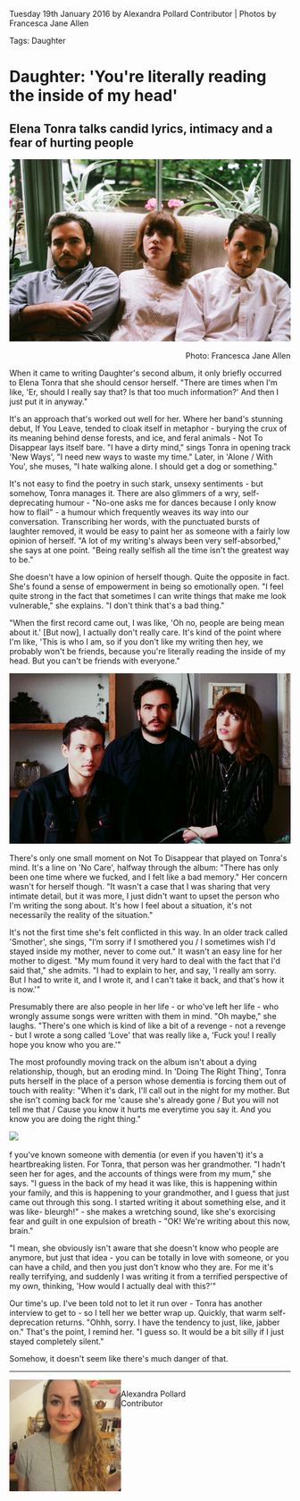 Tuesday 19th January 2016 by Alexandra Pollard Contributor | Photos by Francesca Jane Allen

Tags: Daughter 

# Daughter: 'You're literally reading the inside of my head'
## Elena Tonra talks candid lyrics, intimacy and a fear of hurting people

<img src="/Images/Francesca Jane Allen/Daughter-2-CreditFrancescaAllen.jpg">

<p align="right">
Photo: Francesca Jane Allen
</p>

When it came to writing Daughter's second album, it only briefly occurred to Elena Tonra that she should censor herself. "There are times when I'm like, 'Er, should I really say that? Is that too much information?' And then I just put it in anyway."

It's an approach that's worked out well for her. Where her band's stunning debut, If You Leave, tended to cloak itself in metaphor - burying the crux of its meaning behind dense forests, and ice, and feral animals - Not To Disappear lays itself bare. "I have a dirty mind," sings Tonra in opening track 'New Ways', "I need new ways to waste my time." Later, in 'Alone / With You', she muses, "I hate walking alone. I should get a dog or something."

It's not easy to find the poetry in such stark, unsexy sentiments - but somehow, Tonra manages it. There are also glimmers of a wry, self-deprecating humour - "No-one asks me for dances because I only know how to flail" - a humour which frequently weaves its way into our conversation. Transcribing her words, with the punctuated bursts of laughter removed, it would be easy to paint her as someone with a fairly low opinion of herself. "A lot of my writing's always been very self-absorbed," she says at one point. "Being really selfish all the time isn't the greatest way to be."

She doesn't have a low opinion of herself though. Quite the opposite in fact. She's found a sense of empowerment in being so emotionally open. "I feel quite strong in the fact that sometimes I can write things that make me look vulnerable," she explains. "I don't think that's a bad thing."

"When the first record came out, I was like, 'Oh no, people are being mean about it.' [But now], I actually don't really care. It's kind of the point where I'm like, 'This is who I am, so if you don't like my writing then hey, we probably won't be friends, because you're literally reading the inside of my head. But you can't be friends with everyone."

<img src="/Images/Francesca Jane Allen/Daughter_FJAllen5inarticle.jpg">

There's only one small moment on Not To Disappear that played on Tonra's mind. It's a line on 'No Care', halfway through the album: "There has only been one time where we fucked, and I felt like a bad memory." Her concern wasn't for herself though. "It wasn't a case that I was sharing that very intimate detail, but it was more, I just didn't want to upset the person who I'm writing the song about. It's how I feel about a situation, it's not necessarily the reality of the situation."

It's not the first time she's felt conflicted in this way. In an older track called 'Smother', she sings, "I’m sorry if I smothered you / I sometimes wish I'd stayed inside my mother, never to come out." It wasn't an easy line for her mother to digest. "My mum found it very hard to deal with the fact that I'd said that," she admits. "I had to explain to her, and say, 'I really am sorry. But I had to write it, and I wrote it, and I can't take it back, and that's how it is now.'"

Presumably there are also people in her life - or who've left her life - who wrongly assume songs were written with them in mind. "Oh maybe," she laughs. "There's one which is kind of like a bit of a revenge - not a revenge - but I wrote a song called 'Love' that was really like a, 'Fuck you! I really hope you know who you are.'"

The most profoundly moving track on the album isn't about a dying relationship, though, but an eroding mind. In 'Doing The Right Thing', Tonra puts herself in the place of a person whose dementia is forcing them out of touch with reality: "When it's dark, I'll call out in the night for my mother. But she isn't coming back for me 'cause she's already gone / But you will not tell me that / Cause you know it hurts me everytime you say it. And you know you are doing the right thing."

[<img src="https://i.ytimg.com/vi/bU5F-DvGLkA/maxresdefault.jpg">](https://www.youtube.com/watch?v=bU5F-DvGLkA)


f you've known someone with dementia (or even if you haven't) it's a heartbreaking listen. For Tonra, that person was her grandmother. "I hadn't seen her for ages, and the accounts of things were from my mum," she says. "I guess in the back of my head it was like, this is happening within your family, and this is happening to your grandmother, and I guess that just came out through this song. I started writing it about something else, and it was like- bleurgh!" - she makes a wretching sound, like she's exorcising fear and guilt in one expulsion of breath - "OK! We're writing about this now, brain."

"I mean, she obviously isn't aware that she doesn't know who people are anymore, but just that idea - you can be totally in love with someone, or you can have a child, and then you just don't know who they are. For me it's really terrifying, and suddenly I was writing it from a terrified perspective of my own, thinking, 'How would I actually deal with this?'"

Our time's up. I've been told not to let it run over - Tonra has another interview to get to - so I tell her we better wrap up. Quickly, that warm self-deprecation returns. "Ohhh, sorry. I have the tendency to just, like, jabber on." That's the point, I remind her. "I guess so. It would be a bit silly if I just stayed completely silent."

Somehow, it doesn't seem like there's much danger of that.

---


<img src="/Text/Resources/276zwlpaem3f8cdgk1u.png" align="left"> \
Alexandra Pollard \
Contributor

<br clear="left"/> 
